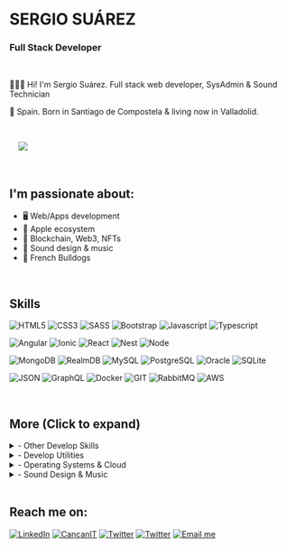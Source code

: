 
# SERGIO SUÁREZ

### Full Stack Developer

</br>

👨🏻‍💻 Hi! I'm Sergio Suárez. Full stack web developer, SysAdmin & Sound Technician

📍 Spain. Born in Santiago de Compostela & living now in Valladolid.

</br>

 &nbsp; &nbsp; ![](https://komarev.com/ghpvc/?username=sergiosuarezdev&style=flat-square&color=blue)

</br>

## I'm passionate about:

- 🖥 Web/Apps development
- 📱 Apple ecosystem
- 🧾 Blockchain, Web3, NFTs
- 🎵 Sound design & music  
- 🐶 French Bulldogs

</br>

## Skills

![HTML5](https://img.shields.io/badge/-HTML5-%23E44D27?style=flat-square&logo=html5&logoColor=ffffff)
![CSS3](https://img.shields.io/badge/-CSS3-%230391cb?style=flat-square&logo=css3&logoColor=ffffff)
![SASS](https://img.shields.io/badge/-SASS-%23bf6190?style=flat-square&logo=sass&logoColor=ffffff)
![Bootstrap](https://img.shields.io/badge/-Bootstrap-%23563173?style=flat-square&logo=bootstrap&logoColor=ffffff)
![Javascript](https://img.shields.io/badge/-JavaScript-%23efd81e?style=flat-square&logo=JavaScript&logoColor=ffffff)
![Typescript](https://img.shields.io/badge/-Typescript-%233972c8?style=flat-square&logo=Typescript&logoColor=ffffff)

![Angular](https://img.shields.io/badge/-Angular-%23d70330?style=flat-square&logo=Angular&logoColor=ffffff)
![Ionic](https://img.shields.io/badge/-Ionic-%234c8aef?style=flat-square&logo=Ionic&logoColor=ffffff)
![React](https://img.shields.io/badge/-React-%235dcceb?style=flat-square&logo=React&logoColor=ffffff)
![Nest](https://img.shields.io/badge/-Nestjs-%23d70330?style=flat-square&logo=Nestjs&logoColor=ffffff)
![Node](https://img.shields.io/badge/-Node-%237ec729?style=flat-square&logo=Node.js&logoColor=ffffff)

![MongoDB](https://img.shields.io/badge/-MongoDB-%233f2e1e?style=flat-square&logo=mongodb&logoColor=ffffff)
![RealmDB](https://img.shields.io/badge/-RealmDB-%233f2e1e?style=flat-square&logo=realm&logoColor=ffffff)
![MySQL](https://img.shields.io/badge/-MySQL-%23015e85?style=flat-square&logo=mysql&logoColor=ffffff)
![PostgreSQL](https://img.shields.io/badge/-PostgreSQL-%232f5e8e?style=flat-square&logo=postgresql&logoColor=ffffff)
![Oracle](https://img.shields.io/badge/-Oracle-%23e21921?style=flat-square&logo=oracle&logoColor=ffffff)
![SQLite](https://img.shields.io/badge/-SQLite-%233394d0?style=flat-square&logo=SQLite&logoColor=ffffff)


![JSON](https://img.shields.io/badge/-JSON-%23363636?style=flat-square&logo=JSON&logoColor=ffffff)
![GraphQL](https://img.shields.io/badge/-Graphql-%23da0593?style=flat-square&logo=Graphql&logoColor=ffffff)
![Docker](https://img.shields.io/badge/-Docker-%230d97e4?style=flat-square&logo=Docker&logoColor=ffffff)
![GIT](https://img.shields.io/badge/-Git-%23e84e32?style=flat-square&logo=GIT&logoColor=ffffff)
![RabbitMQ](https://img.shields.io/badge/-RabbitMQ-%23da0593?style=flat-square&logo=RabbitMQ&logoColor=ffffff)
![AWS](https://img.shields.io/badge/-AWS-%23ef880f?style=flat-square&logo=amazon-aws&logoColor=ffffff)

</br>

## More (Click to expand)


<details>
	<summary>- Other Develop Skills</summary>
	<ul>
		<li><b>PHP</b>:  SlimPHP, Zend, Laravel, PHPMyadmin.</li>
		<li><b>Swift</b>: Learning to make my own WatchOS things :)</li>
		<li><b>DB</b>: MariaDB, MongoDB, RealmDB, Oracle, SQL Server. </li>
		<li><b>Javascript</b>: Angular, Nodejs, React Native, Vuejs, JQuery.</li>
		<li><b>Testing</b>: Cypress, Mocha, Jest, Jasmine, Karma.</li>
		<li><b>API</b>: Nodejs, Microsoft WCF, SlimPHP, RestFUL, JSON, GraphQL.</li>
		<li><b>CMS</b>: Wordpress, WooCommerce, Prestashop, Moodle.</li>
		<li><b>Other</b>: Responsive design, MVC, MVVC, POO, Scrum, Agile.</li>
    	</ul>
</details>

<details>
	<summary>- Develop Utilities</summary>
	<ul>
	       <li>Visual Studio Code.</li>
	       <li>XCode.</li>
	       <li>Android Studio.</li>
	       <li>Postman.</li>
	       <li>Insomnia.</li>
	       <li>Git Fork.</li>
	       <li>Sourcetre.</li>
	</ul>
</details>

<details>
	<summary>- Operating Systems & Cloud</summary>
	<ul>
		<li><b>Systems</b>: Windows Server, MacOS, Linux.</li>
		<li><b>Cloud</b>: Amazon AWS, MS Azure, Google Cloud.</li>
		<li><b>VM</b>: Docker, VMWare, VirtualBox.</li>
		<li><b>Web Servers</b>: Apache, Nginx.</li>
	</ul>
</details>

<details>
	<summary>- Sound Design & Music</summary>
	<ul>
		<li>Electronic music production.</li>
		<li>Mixing & Mastering.</li>
		<li>Sampling.</li>
		<li>Sound Design.</li>
		<li>Synthesis.</li>
		<li>Ableton Live.</li>
		<li>NI Maschine.</li>
	</ul>
</details>

</br>


## Reach me on:

<a target="_blank" href="https://www.linkedin.com/in/sergio-suarez"><img src="https://img.shields.io/badge/LinkedIn-%230077B5.svg?&style=for-the-badge&logo=linkedin&logoColor=white" alt="LinkedIn"></a>
<a  target="_blank" href="https://cancanit.com/certified/1387/"><img src="https://img.shields.io/badge/JS Certified-%233f8fa7.svg?&style=for-the-badge&logo=c&logoColor=white" alt="CancanIT"></a>
<a  target="_blank" href="https://twitter.com/SergioSuarezDEV"><img src="https://img.shields.io/badge/Twitter-%231DA1F2.svg?&style=for-the-badge&logo=twitter&logoColor=white" alt="Twitter"></a>
<a  target="_blank" href="https://dev.to/sergiosuarezdev"><img src="https://img.shields.io/badge/DEV.TO-%23000.svg?&style=for-the-badge&logo=dev.to&logoColor=white" alt="Twitter"></a>
<a  target="_blank" href="mailto:&#105;&#110;&#102;&#111;&#064;&#115;&#101;&#114;&#103;&#105;&#111;&#115;&#117;&#097;&#114;&#101;&#122;&#100;&#101;&#118;&#046;&#099;&#111;&#109;
"><img src="https://img.shields.io/badge/Email me-%23EC5664.svg?&style=for-the-badge&logo=gmail&logoColor=white" alt="Email me"></a>





